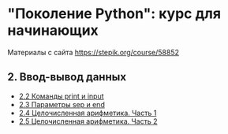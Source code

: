 # "Поколение Python": курс для начинающих

Материалы с сайта https://stepik.org/course/58852

## 2. Ввод-вывод данных

- [2.2 Команды print и input](2.2/)
- [2.3 Параметры sep и end](2.3/)
- [2.4 Целочисленная арифметика. Часть 1](2.4/)
- [2.5 Целочисленная арифметика. Часть 2](2.5/)
